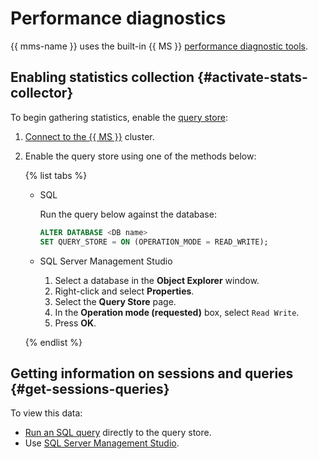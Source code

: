 # Performance diagnostics

{{ mms-name }} uses the built-in {{ MS }} [performance diagnostic tools](https://docs.microsoft.com/en-us/sql/relational-databases/performance/query-store-usage-scenarios).

## Enabling statistics collection {#activate-stats-collector}

To begin gathering statistics, enable the [query store](https://docs.microsoft.com/en-us/sql/relational-databases/performance/monitoring-performance-by-using-the-query-store):

1. [Connect to the {{ MS }}](../operations/connect.md#connection-ide) cluster.

1. Enable the query store using one of the methods below:

    {% list tabs %}

    - SQL

      Run the query below against the database:

      ```sql
      ALTER DATABASE <DB name>
      SET QUERY_STORE = ON (OPERATION_MODE = READ_WRITE);
      ```

    - SQL Server Management Studio

      1. Select a database in the **Object Explorer** window.
      1. Right-click and select **Properties**.
      1. Select the **Query Store** page.
      1. In the **Operation mode (requested)** box, select `Read Write`.
      1. Press **OK**.

    {% endlist %}

## Getting information on sessions and queries {#get-sessions-queries}

To view this data:

* [Run an SQL query](https://docs.microsoft.com/en-us/sql/relational-databases/performance/monitoring-performance-by-using-the-query-store?view=sql-server-ver15#performance-auditing-and-troubleshooting) directly to the query store.
* Use [SQL Server Management Studio](https://docs.microsoft.com/en-us/sql/relational-databases/performance/performance-dashboard?view=sql-server-ver15).
